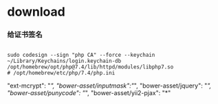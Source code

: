 # download


### 给证书签名
```shell

sudo codesign --sign "php CA" --force --keychain  ~/Library/Keychains/login.keychain-db /opt/homebrew/opt/php@7.4/lib/httpd/modules/libphp7.so
# /opt/homebrew/etc/php/7.4/php.ini
```


"ext-mcrypt": "*",
"bower-asset/inputmask":"*",
"bower-asset/jquery": "*",
"bower-asset/punycode": "*",
"bower-asset/yii2-pjax": "*"